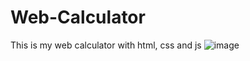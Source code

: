 # Web-Calculator
This is my web calculator with html, css and js
![image](https://user-images.githubusercontent.com/93040571/176577267-510389cd-1c4a-4aa0-9f03-7e46aacc43f8.png)
